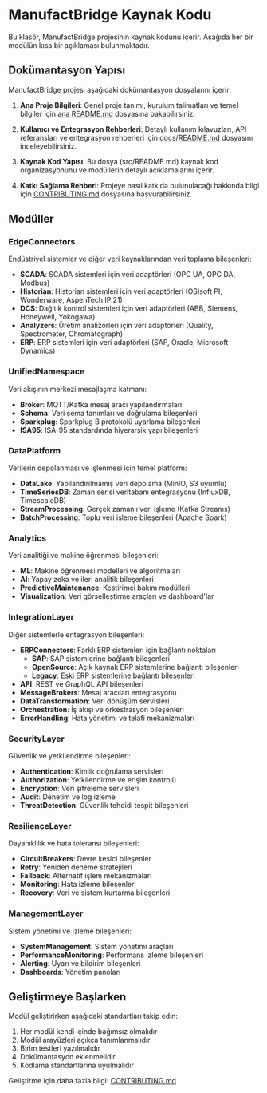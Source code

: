 # ManufactBridge Kaynak Kodu

Bu klasör, ManufactBridge projesinin kaynak kodunu içerir. Aşağıda her bir modülün kısa bir açıklaması bulunmaktadır.

## Dokümantasyon Yapısı

ManufactBridge projesi aşağıdaki dokümantasyon dosyalarını içerir:

1. **Ana Proje Bilgileri**: Genel proje tanımı, kurulum talimatları ve temel bilgiler için [ana README.md](/README.md) dosyasına bakabilirsiniz.

2. **Kullanıcı ve Entegrasyon Rehberleri**: Detaylı kullanım kılavuzları, API referansları ve entegrasyon rehberleri için [docs/README.md](/docs/README.md) dosyasını inceleyebilirsiniz.

3. **Kaynak Kod Yapısı**: Bu dosya (src/README.md) kaynak kod organizasyonunu ve modüllerin detaylı açıklamalarını içerir.

4. **Katkı Sağlama Rehberi**: Projeye nasıl katkıda bulunulacağı hakkında bilgi için [CONTRIBUTING.md](/CONTRIBUTING.md) dosyasına başvurabilirsiniz.

## Modüller

### EdgeConnectors

Endüstriyel sistemler ve diğer veri kaynaklarından veri toplama bileşenleri:

- **SCADA**: SCADA sistemleri için veri adaptörleri (OPC UA, OPC DA, Modbus)
- **Historian**: Historian sistemleri için veri adaptörleri (OSIsoft PI, Wonderware, AspenTech IP.21)
- **DCS**: Dağıtık kontrol sistemleri için veri adaptörleri (ABB, Siemens, Honeywell, Yokogawa)
- **Analyzers**: Üretim analizörleri için veri adaptörleri (Quality, Spectrometer, Chromatograph)
- **ERP**: ERP sistemleri için veri adaptörleri (SAP, Oracle, Microsoft Dynamics)

### UnifiedNamespace

Veri akışının merkezi mesajlaşma katmanı:

- **Broker**: MQTT/Kafka mesaj aracı yapılandırmaları
- **Schema**: Veri şema tanımları ve doğrulama bileşenleri
- **Sparkplug**: Sparkplug B protokolü uyarlama bileşenleri
- **ISA95**: ISA-95 standardında hiyerarşik yapı bileşenleri

### DataPlatform

Verilerin depolanması ve işlenmesi için temel platform:

- **DataLake**: Yapılandırılmamış veri depolama (MinIO, S3 uyumlu)
- **TimeSeriesDB**: Zaman serisi veritabanı entegrasyonu (InfluxDB, TimescaleDB)
- **StreamProcessing**: Gerçek zamanlı veri işleme (Kafka Streams)
- **BatchProcessing**: Toplu veri işleme bileşenleri (Apache Spark)

### Analytics

Veri analitiği ve makine öğrenmesi bileşenleri:

- **ML**: Makine öğrenmesi modelleri ve algoritmaları
- **AI**: Yapay zeka ve ileri analitik bileşenleri
- **PredictiveMaintenance**: Kestirimci bakım modülleri
- **Visualization**: Veri görselleştirme araçları ve dashboard'lar

### IntegrationLayer

Diğer sistemlerle entegrasyon bileşenleri:

- **ERPConnectors**: Farklı ERP sistemleri için bağlantı noktaları
  - **SAP**: SAP sistemlerine bağlantı bileşenleri
  - **OpenSource**: Açık kaynak ERP sistemlerine bağlantı bileşenleri
  - **Legacy**: Eski ERP sistemlerine bağlantı bileşenleri
- **API**: REST ve GraphQL API bileşenleri
- **MessageBrokers**: Mesaj aracıları entegrasyonu
- **DataTransformation**: Veri dönüşüm servisleri
- **Orchestration**: İş akışı ve orkestrasyon bileşenleri
- **ErrorHandling**: Hata yönetimi ve telafi mekanizmaları

### SecurityLayer

Güvenlik ve yetkilendirme bileşenleri:

- **Authentication**: Kimlik doğrulama servisleri
- **Authorization**: Yetkilendirme ve erişim kontrolü
- **Encryption**: Veri şifreleme servisleri
- **Audit**: Denetim ve log izleme
- **ThreatDetection**: Güvenlik tehdidi tespit bileşenleri

### ResilienceLayer

Dayanıklılık ve hata toleransı bileşenleri:

- **CircuitBreakers**: Devre kesici bileşenler
- **Retry**: Yeniden deneme stratejileri
- **Fallback**: Alternatif işlem mekanizmaları
- **Monitoring**: Hata izleme bileşenleri
- **Recovery**: Veri ve sistem kurtarma bileşenleri

### ManagementLayer

Sistem yönetimi ve izleme bileşenleri:

- **SystemManagement**: Sistem yönetimi araçları
- **PerformanceMonitoring**: Performans izleme bileşenleri
- **Alerting**: Uyarı ve bildirim bileşenleri
- **Dashboards**: Yönetim panoları

## Geliştirmeye Başlarken

Modül geliştirirken aşağıdaki standartları takip edin:

1. Her modül kendi içinde bağımsız olmalıdır
2. Modül arayüzleri açıkça tanımlanmalıdır
3. Birim testleri yazılmalıdır
4. Dokümantasyon eklenmelidir
5. Kodlama standartlarına uyulmalıdır

Geliştirme için daha fazla bilgi: [CONTRIBUTING.md](/CONTRIBUTING.md) 